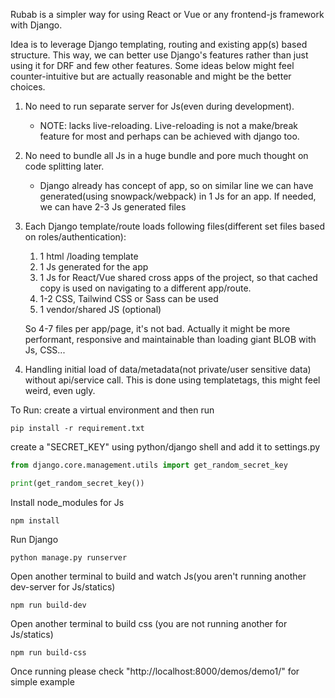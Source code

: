Rubab is a simpler way for using React or Vue or any frontend-js framework with Django. 

Idea is to leverage Django templating, routing and existing app(s) based structure. This way, we can better use Django's features rather than just using it for DRF and few other features. 
Some ideas below might feel counter-intuitive but are actually reasonable and might be the better choices.


1. No need to run separate server for Js(even during development).
   - NOTE: lacks live-reloading. Live-reloading is not a make/break feature for most and perhaps can be achieved with django too.
2. No need to bundle all Js in a huge bundle and pore much thought on code splitting later.
   - Django already has concept of app, so on similar line we can have generated(using snowpack/webpack) in 1 Js for an app. If needed, we can have 2-3 Js generated files
3. Each Django template/route loads following files(different set files based on roles/authentication):
    1. 1 html /loading template
    2. 1 Js  generated for the app 
    3. 1 Js for React/Vue shared cross apps of the project, so that cached copy is used on navigating to a different app/route.
    4. 1-2 CSS, Tailwind CSS or Sass can be used
    5. 1 vendor/shared JS (optional)
    
    So 4-7 files per app/page, it's not bad. Actually it might be more performant, responsive and maintainable than loading giant BLOB with Js, CSS...
   
4. Handling initial load of data/metadata(not private/user sensitive data) without api/service call.
   This is done using templatetags, this might feel weird, even ugly. 
   
To Run: 
create a virtual environment and then run 
```commandline
pip install -r requirement.txt
```
create a "SECRET_KEY" using python/django shell and add it to settings.py 

```python
from django.core.management.utils import get_random_secret_key

print(get_random_secret_key())
```

Install node_modules for Js
```commandline
npm install
```
Run Django
```commandline
python manage.py runserver
```

Open another terminal to build and watch Js(you aren't running another dev-server for Js/statics)
```commandline 
npm run build-dev
```

Open another terminal to  build css (you are not running another for Js/statics)
```commandline
npm run build-css
```
Once running please check "http://localhost:8000/demos/demo1/" for simple example 
